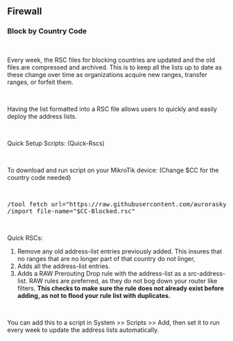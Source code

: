 ## Firewall

### Block by Country Code

<br>

Every week, the RSC files for blocking countries are updated and the old files are compressed and archived. This is to keep all the lists up to date as these change over time as organizations acquire new ranges, transfer ranges, or forfeit them.

<br>

Having the list formatted into a RSC file allows users to quickly and easily deploy the address lists.

<br>

Quick Setup Scripts: (Quick-Rscs)

<br>

To download and run script on your MikroTik device: (Change $CC for the country code needed)

<br>

<pre>/tool fetch url="https://raw.githubusercontent.com/auroraskylabs/mikrotik-utils/refs/heads/main/firewall/blockbycountry/quickrscs/$CC-Block.rsc" mode=https 
/import file-name="$CC-Blocked.rsc"
</pre>

<br>

Quick RSCs:

1. Remove any old address-list entries previously added. This insures that no ranges that are no longer part of that country do not linger,
2. Adds all the address-list entries.
3. Adds a RAW Prerouting Drop rule with the address-list as a src-address-list. RAW rules are preferred, as they do not bog down your router like filters. **This checks to make sure the rule does not already exist before adding, as not to flood your rule list with duplicates.**

<!-- -->

<br>

You can add this to a script in System >> Scripts >> Add, then set it to run every week to update the address lists automatically.
